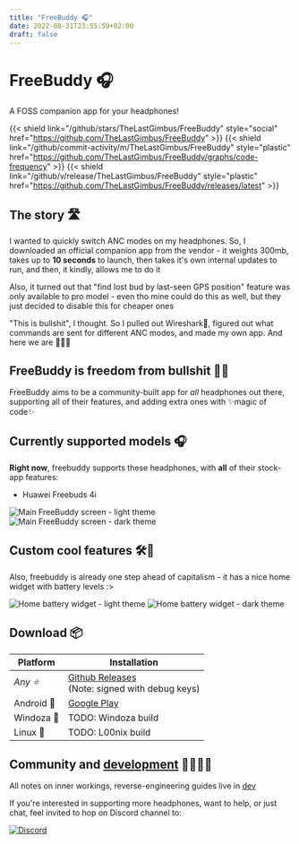 ```yaml
---
title: "FreeBuddy 🎧"
date: 2022-08-31T23:55:59+02:00
draft: false
---
```


# FreeBuddy 🎧

A FOSS companion app for your headphones!

{{< shield link="/github/stars/TheLastGimbus/FreeBuddy" style="social" href="https://github.com/TheLastGimbus/FreeBuddy" >}}
{{< shield link="/github/commit-activity/m/TheLastGimbus/FreeBuddy" style="plastic" href="https://github.com/TheLastGimbus/FreeBuddy/graphs/code-frequency" >}}
{{< shield link="/github/v/release/TheLastGimbus/FreeBuddy" style="plastic" href="https://github.com/TheLastGimbus/FreeBuddy/releases/latest" >}}

## The story 🛣️
I wanted to quickly switch ANC modes on my headphones. So, I downloaded an official companion app from the vendor - it weights 300mb, takes up to **10 seconds** to launch, then takes it's own internal updates to run, and then, it kindly, allows me to do it

Also, it turned out that "find lost bud by last-seen GPS position" feature was only available to pro model - even tho mine could do this as well, but they just decided to disable this for cheaper ones

"This is bullshit", I thought. So I pulled out Wireshark🦈, figured out what commands are sent for different ANC modes, and made my own app. And here we are 🎉🎉🎉

## FreeBuddy is freedom from bullshit 🚫💩

FreeBuddy aims to be a community-built app for *all* headphones out there, supporting all of their features, and adding extra ones with ✨magic of code✨

## Currently supported models 🎧

**Right now**, freebuddy supports these headphones, with **all** of their stock-app features:
- Huawei Freebuds 4i

![Main FreeBuddy screen - light theme](freebuddy-light.png) ![Main FreeBuddy screen - dark theme](freebuddy-dark.png)

## Custom cool features 🛠️💅

Also, freebuddy is already one step ahead of capitalism - it has a nice home widget with battery levels :>

![Home battery widget - light theme](widgets-light.png) ![Home battery widget - dark theme](widgets-dark.png) 

## Download 📦

| Platform   | Installation        |
|------------|---------------------|
| _Any ⭐_   | [Github Releases](https://github.com/TheLastGimbus/FreeBuddy/releases)<br/>(Note: signed with debug keys) |
| Android 🤖  | [Google Play](https://play.google.com/store/apps/details?id=com.lastgimbus.the.freebuddy) |
| Windoza 💩  | TODO: Windoza build |
| Linux 🐧   | TODO: L00nix build  |

## Community and [development](dev) 👨‍💻👩‍💻

All notes on inner workings, reverse-engineering guides live in [dev](dev)

If you're interested in supporting more headphones, want to help, or just chat, feel invited to hop on Discord channel to:

[![Discord](https://img.shields.io/badge/Discord-7289DA?style=for-the-badge&logo=discord&logoColor=white)](https://discord.gg/fYS98UE5Cu)